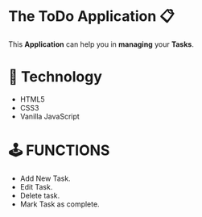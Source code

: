 # The ToDo Application 📋 

This **Application** can help you in **managing** your **Tasks**.

# 📱 Technology

- HTML5
- CSS3
- Vanilla JavaScript
  

# 🕹  FUNCTIONS

- Add New Task.
- Edit Task.
- Delete task.
- Mark Task as complete.
 


